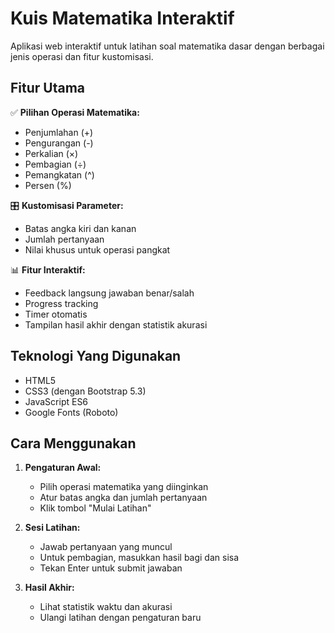 # Kuis Matematika Interaktif

Aplikasi web interaktif untuk latihan soal matematika dasar dengan berbagai jenis operasi dan fitur kustomisasi.

## Fitur Utama

✅ **Pilihan Operasi Matematika:**
- Penjumlahan (+)
- Pengurangan (-)
- Perkalian (×)
- Pembagian (÷)
- Pemangkatan (^)
- Persen (%)

🎛 **Kustomisasi Parameter:**
- Batas angka kiri dan kanan
- Jumlah pertanyaan
- Nilai khusus untuk operasi pangkat

📊 **Fitur Interaktif:**
- Feedback langsung jawaban benar/salah
- Progress tracking
- Timer otomatis
- Tampilan hasil akhir dengan statistik akurasi

## Teknologi Yang Digunakan
- HTML5
- CSS3 (dengan Bootstrap 5.3)
- JavaScript ES6
- Google Fonts (Roboto)

## Cara Menggunakan

1. **Pengaturan Awal:**
   - Pilih operasi matematika yang diinginkan
   - Atur batas angka dan jumlah pertanyaan
   - Klik tombol "Mulai Latihan"

2. **Sesi Latihan:**
   - Jawab pertanyaan yang muncul
   - Untuk pembagian, masukkan hasil bagi dan sisa
   - Tekan Enter untuk submit jawaban

3. **Hasil Akhir:**
   - Lihat statistik waktu dan akurasi
   - Ulangi latihan dengan pengaturan baru
